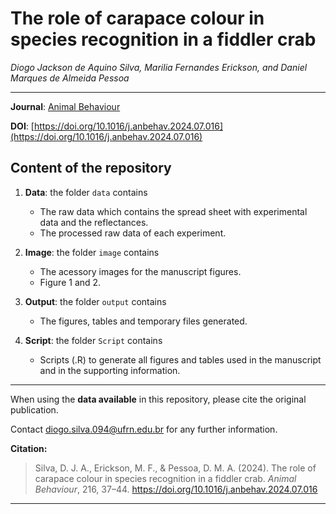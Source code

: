 # The role of carapace colour in species recognition in a fiddler crab

_Diogo Jackson de Aquino Silva, Marilia Fernandes Erickson, and Daniel Marques de Almeida Pessoa_
    
***

**Journal**: [Animal Behaviour](https://www.sciencedirect.com/journal/animal-behaviour/)

**DOI**: [https://doi.org/10.1016/j.anbehav.2024.07.016](https://doi.org/10.1016/j.anbehav.2024.07.016)

## Content of the repository

1. __Data__: the folder `data` contains  
    * The raw data which contains the spread sheet with experimental data and the reflectances.
    * The processed raw data of each experiment.

2. __Image__: the folder `image` contains  
    * The acessory images for the manuscript figures.
    * Figure 1 and 2.

3. __Output__: the folder `output` contains  
    * The figures, tables and temporary files generated.
    
4. __Script__: the folder `Script` contains  
    * Scripts (.R) to generate all figures and tables used in the manuscript and in the supporting information.
    
***

When using the __data available__ in this repository, please cite the original publication.

Contact diogo.silva.094@ufrn.edu.br for any further information.  

**Citation:**

> Silva, D. J. A., Erickson, M. F., & Pessoa, D. M. A. (2024). The role of carapace colour in species recognition in a fiddler crab. *Animal Behaviour*, 216, 37–44. https://doi.org/10.1016/j.anbehav.2024.07.016
***
